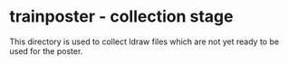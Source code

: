 trainposter - collection stage
===============================

This directory is used to collect ldraw files which are not yet ready to be used for the poster.

